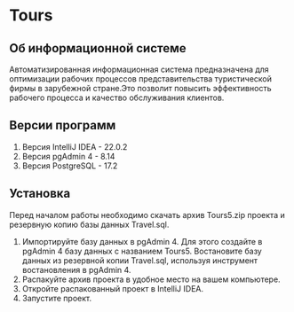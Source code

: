 # Tours
## Об информационной системе
Автоматизированная информационная система предназначена для оптимизации рабочих процессов представительства туристической фирмы в зарубежной стране.Это позволит повысить эффективность рабочего процесса и качество обслуживания клиентов.
## Версии программ
1. Версия IntelliJ IDEA - 22.0.2
2. Версия pgAdmin 4 - 8.14
3. Версия PostgreSQL - 17.2
## Установка
Перед началом работы необходимо скачать архив Tours5.zip проекта и резервную копию базы данных Travel.sql.
1. Импортируйте базу данных в pgAdmin 4. Для этого создайте в pgAdmin 4  базу данных с названием Tours5. Востановите базу данных из резервной копии Travel.sql, используя инструмент востановления в pgAdmin 4.
2. Распакуйте архив проекта в удобное место на вашем компьютере.
3. Откройте распакованный проект в IntelliJ IDEA.
4. Запустите проект.



